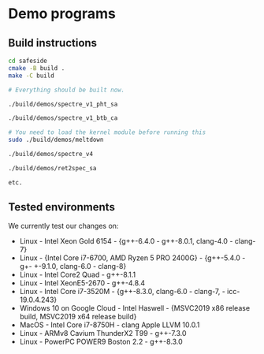 # Demo programs

## Build instructions

```bash
cd safeside
cmake -B build .
make -C build

# Everything should be built now.

./build/demos/spectre_v1_pht_sa

./build/demos/spectre_v1_btb_ca

# You need to load the kernel module before running this
sudo ./build/demos/meltdown

./build/demos/spectre_v4

./build/demos/ret2spec_sa

etc.
```

## Tested environments

We currently test our changes on:
- Linux - Intel Xeon Gold 6154 - {g++-6.4.0 - g++-8.0.1, clang-4.0 - clang-7}
- Linux - {Intel Core i7-6700, AMD Ryzen 5 PRO 2400G} - {g++-5.4.0 - g+- +-9.1.0,
  clang-6.0 - clang-8}
- Linux - Intel Core2 Quad - g++-8.1.1
- Linux - Intel XeonE5-2670 - g++-4.8.4
- Linux - Intel Core i7-3520M - {g++-8.3.0, clang-6.0 - clang-7, - icc-19.0.4.243}
- Windows 10 on Google Cloud - Intel Haswell - {MSVC2019 x86 release build,
  MSVC2019 x64 release build}
- MacOS - Intel Core i7-8750H - clang Apple LLVM 10.0.1
- Linux - ARMv8 Cavium ThunderX2 T99 - g++-7.3.0
- Linux - PowerPC POWER9 Boston 2.2 - g++-8.3.0
